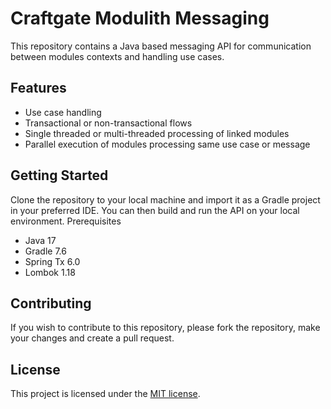 # Craftgate Modulith Messaging

This repository contains a Java based messaging API for communication between modules contexts and handling use cases.

## Features

* Use case handling
* Transactional or non-transactional flows
* Single threaded or multi-threaded processing of linked modules
* Parallel execution of modules processing same use case or message

## Getting Started

Clone the repository to your local machine and import it as a Gradle project in your preferred IDE. You can then build and run the API on your local environment.
Prerequisites

* Java 17
* Gradle 7.6
* Spring Tx 6.0
* Lombok 1.18

## Contributing

If you wish to contribute to this repository, please fork the repository, make your changes and create a pull request.

## License

This project is licensed under the [MIT license](/LICENSE).

